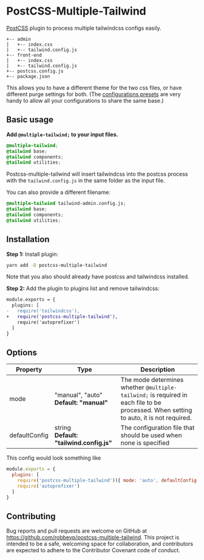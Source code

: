 # PostCSS-Multiple-Tailwind

[PostCSS](https://github.com/postcss/postcss) plugin to process multiple tailwindcss configs easily.

```
+-- admin
|   +-- index.css
|   +-- tailwind.config.js
+-- front-end
|   +-- index.css
|   +-- tailwind.config.js
+-- postcss.config.js
+-- package.json
```

This allows you to have a different theme for the two css files, or have different purge settings for both. (The [configurations presets](https://tailwindcss.com/docs/presets) are very handy to allow all your configurations to share the same base.)

## Basic usage
**Add `@multiple-tailwind;` to your input files.**

```css
@multiple-tailwind;
@tailwind base;
@tailwind components;
@tailwind utilities;
```

Postcss-multiple-tailwind will insert tailwindcss into the postcss process with the `tailwind.config.js` in the same folder as the input file.

You can also provide a different filename:

```css
@multiple-tailwind tailwind-admin.config.js;
@tailwind base;
@tailwind components;
@tailwind utilities;
```
## Installation

**Step 1:** Install plugin:

```sh
yarn add -D postcss-multiple-tailwind
```
Note that you also should already have postcss and tailwindcss installed.


**Step 2:** Add the plugin to plugins list and remove tailwindcss:

```diff
module.exports = {
  plugins: [
-   require('tailwindcss'),
+   require('postcss-multiple-tailwind'),
    require('autoprefixer')
  ]
}
```
## Options
| Property        | Type                                                   | Description                                                                                                                             |
| --------------- | ------------------------------------------------------ | --------------------------------------------------------------------------------------------------------------------------------------- |
| mode            | "manual", "auto" <br> **Default: "manual"**            | The mode determines whether `@multiple-tailwind;` is required in each file to be processed. When setting to auto, it is not required.   |
| defaultConfig   | string <br> **Default: "tailwind.config.js"**          | The configuration file that should be used when none is specified                                                                       |

This config would look something like
```js
module.exports = {
  plugins: [
    require('postcss-multiple-tailwind')({ mode: 'auto', defaultConfig: 'my-app-styles.config.js' }),
    require('autoprefixer')
  ]
}
``` 
## Contributing

Bug reports and pull requests are welcome on GitHub at https://github.com/robbevp/postcss-multiple-tailwind. This project is intended to be a safe, welcoming space for collaboration, and contributors are expected to adhere to the Contributor Covenant code of conduct.

